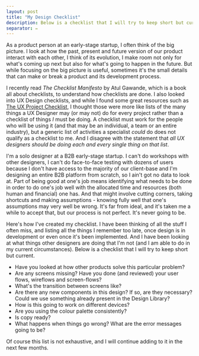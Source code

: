 ```yaml
---
layout: post
title: "My Design Checklist"
description: Below is a checklist that I will try to keep short but current.
separator: ✏️
---
```


As a product person at an early-stage startup, I often think of the big picture. I look at how the past, present and future version of our product interact with each other, I think of its evolution, I make room not only for what's coming up next but also for what's going to happen in the future. But while focusing on the big picture is useful, sometimes it's the small details that can make or break a product and its development process.

I recently read *The Checklist Manifesto* by Atul Gawande, which is a book all about checklists, to understand how checklists are done. I also looked into UX Design checklists, and while I found some great resources such as [The UX Project Checklist](http://uxchecklist.github.io/), I thought those were more like lists of the many things a UX Designer may (or may not) do for every project rather than a checklist of things *I* must be doing. A checklist must work for the people who will be using it (and that may be an individual, a team or an entire industry), but a generic list of activities a specialist *could* do does not qualify as a checklist to me. And I disagree with the statement that *all UX designers should be doing each and every single thing on that list*.

I'm a solo designer at a B2B early-stage startup. I can't do workshops with other designers, I can't do face-to-face testing with dozens of users because I don't have access to the majority of our client-base and I'm designing an entire B2B platform from scratch, so I ain't got no data to look at. Part of being good at one's job means identifying what needs to be done in order to do one's job well with the allocated time and resources (both human and financial) one has. And that might involve cutting corners, taking shortcuts and making assumptions - knowing fully well that one's assumptions may very well be wrong. It's far from ideal, and it's taken me a while to accept that, but our process is not perfect. It's never going to be.

Here's how I've created my checklist. I have been thinking of all the stuff I often miss, and listing all the things I remember too late, once design is in development or even once it's been implemented. And I have been looking at what things other designers are doing that I'm not (and I am able to do in my current circumstances). Below is a checklist that I will try to keep short but current.

* Have you looked at how other products solve this particular problem?
* Are any screens missing? Have you done (and reviewed) your user flows, wireflows and screen-flows?
* What's the transition between screens like?
* Are there any new components in this design? If so, are they necessary? Could we use something already present in the Design Library?
* How is this going to work on different devices?
* Are you using the colour palette consistently?
* Is copy ready?
* What happens when things go wrong? What are the error messages going to be?

Of course this list is not exhaustive, and I will continue adding to it in the next few months.  
